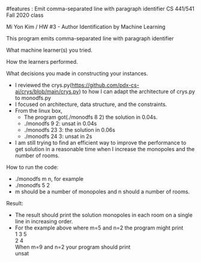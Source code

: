 
#features : Emit comma-separated line with paragraph identifier
CS 441/541 Fall 2020 class

Mi Yon Kim / HW #3 - Author Identification by Machine Learning

This program emits comma-separated line with paragraph identifier



What machine learner(s) you tried.

How the learners performed.

What decisions you made in constructing your instances.
  * I reviewed the crys.py(https://github.com/pdx-cs-ai/crys/blob/main/crys.py) to how I can adapt the architecture of crys.py to monodfs.py
  * I focused on architecture, data structure, and the constraints.
  * From the linux box, 
    - The program got(./monodfs 8 2) the solution in 0.04s.
    - ./monodfs 9 2: unsat in 0.04s
    - ./monodfs 23 3: the solution in 0.06s
    - ./monodfs 24 3: unsat in 2s
  * I am still trying to find an efficient way to improve the performance to get solution in a reasonable time when I increase the monopoles and the number of rooms.
   
How to run the code:
  * ./monodfs m n, for example
  * ./monodfs 5 2
  * m should be a number of monopoles and n should a number of rooms.

Result:
  * The result should print the solution monopoles in each room on a single line in increasing order. 
  * For the example above where m=5 and n=2 the program might print\
    1 3 5\
    2 4\
    When m=9 and n=2 your program should print\
    unsat
